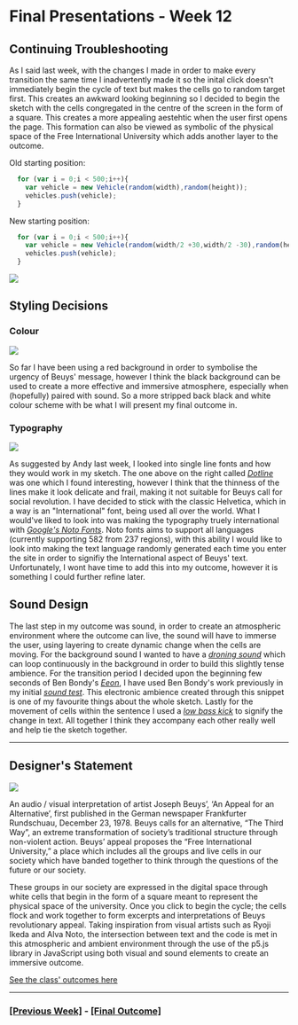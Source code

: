 # Final Presentations - Week 12

## Continuing Troubleshooting
As I said last week, with the changes I made in order to make every transition the same time I inadvertently made it so the inital click doesn't immediately begin the cycle of text but makes the cells go to random target first. This creates an awkward looking beginning so I decided to begin the sketch with the cells congregated in the centre of the screen in the form of a square. This creates a more appealing aestehtic when the user first opens the page. This formation can also be viewed as symbolic of the physical space of the Free International University which adds another layer to the outcome.

Old starting position:

```Javascript
  for (var i = 0;i < 500;i++){
    var vehicle = new Vehicle(random(width),random(height));
    vehicles.push(vehicle);    
  } 
```
New starting position:

```Javascript
  for (var i = 0;i < 500;i++){
    var vehicle = new Vehicle(random(width/2 +30,width/2 -30),random(height/2 +30,height/2 -30));
    vehicles.push(vehicle);    
  } 
```
![](start.gif)

## Styling Decisions

### Colour

![](black_red.jpg)

So far I have been using a red background in order to symbolise the urgency of Beuys' message, however I think the black background can be used to create a more effective and immersive atmosphere, especially when (hopefully) paired with sound. So a more stripped back black and white colour scheme with be what I will present my final outcome in.

### Typography

![](type.jpg)

As suggested by Andy last week, I looked into single line fonts and how they would work in my sketch. The one above on the right called [*Dotline*](https://www.fontspace.com/dotline-font-f6023) was one which I found interesting, however I think that the thinness of the lines make it look delicate and frail, making it not suitable for Beuys call for social revolution. I have decided to stick with the classic Helvetica, which in a way is an "International" font, being used all over the world. What I would've liked to look into was making the typography truely international with [*Google's Noto Fonts*](https://www.google.com/get/noto/). Noto fonts aims to support all languages (currently supporting 582 from 237 regions), with this ability I would like to look into making the text language randomly generated each time you enter the site in order to signifiy the International aspect of Beuys' text. Unfortunately, I wont have time to add this into my outcome, however it is something I could further refine later.

## Sound Design

The last step in my outcome was sound, in order to create an atmospheric environment where the outcome can live, the sound will have to immerse the user, using layering to create dynamic change when the cells are moving. For the background sound I wanted to have a [*droning sound*](http://soundimage.org/wp-content/uploads/2016/08/Dystopic-City-Drone.mp3) which can loop continuously in the background in order to build this slightly tense ambience. For the transition period I decided upon the beginning few seconds of Ben Bondy's [*Eeon*](https://bblisss.bandcamp.com/track/eeon), I have used Ben Bondy's work previously in my initial [*sound test*](https://fergarundel.github.io/CODE-WORDS/week_06/SoundTest/). This electronic ambience created through this snippet is one of my favourite things about the whole sketch. Lastly for the movement of cells within the sentence I used a [*low bass kick*](https://freesound.org/people/kbeezy88/sounds/501757/) to signify the change in text. All together I think they accompany each other really well and help tie the sketch together.

---

## Designer's Statement

![](homepage.gif)

An audio / visual interpretation of artist Joseph Beuys’, ‘An Appeal for an Alternative’, first published in the German newspaper Frankfurter Rundschuau, December 23, 1978. Beuys calls for an alternative, “The Third Way”, an extreme transformation of society’s traditional structure through non-violent action. Beuys’ appeal proposes the “Free International University,” a place which includes all the groups and live cells in our society which have banded together to think through the questions of the future or our society. 

These groups in our society are expressed in the digital space through white cells that begin in the form of a square meant to represent the physical space of the university. Once you click to begin the cycle; the cells flock and work together to form excerpts and interpretations of Beuys revolutionary appeal. Taking inspiration from visual artists such as Ryoji Ikeda and Alva Noto, the intersection between text and the code is met in this atmospheric and ambient environment through the use of the p5.js library in JavaScript using both visual and sound elements to create an immersive outcome. 

[See the class' outcomes here](https://simandy.github.io/codewords/)

---

### [[Previous Week]](https://fergarundel.github.io/CODE-WORDS/week_11/) - [[Final Outcome]](https://fergarundel.github.io/CODE-WORDS/week_12/cells_final/)
